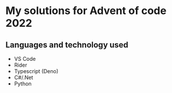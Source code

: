 # My solutions for Advent of code 2022

## Languages and technology used

- VS Code
- Rider
- Typescript (Deno)
- C#/.Net
- Python
